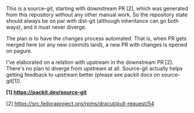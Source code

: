 This is a source-git, starting with downstream PR [2], which was generated from this repository without any other manual work.
So the repository state should always be on par with dist-git (although inheritance can go both ways), and it must never diverge.

The plan is to have the changes process automated. That is, when PR gets merged here (or any new commits land), a new PR with changes is opened on pagure.

I've elaborated on a relation with upstream in the downstream PR [2]. There's no plan to diverge from upstream at all. Source-git actually helps getting feedback to upstream better (please see packit docs on source-git[1]).

**[1] https://packit.dev/source-git**

[2] https://src.fedoraproject.org/rpms/dracut/pull-request/54
